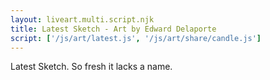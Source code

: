 ```yaml
---
layout: liveart.multi.script.njk
title: Latest Sketch - Art by Edward Delaporte
script: ['/js/art/latest.js', '/js/art/share/candle.js']
---
```


Latest Sketch. So fresh it lacks a name.